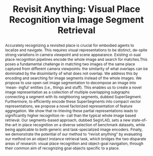 ---
layout: project-page-new
title: "Revisit Anything: Visual Place Recognition via Image Segment Retrieval"
authors:
  - name: Kartik Garg*
    sup: 1
  - name: Sai Shubodh Puligilla*
    sup: 2
  - name: Shishir Kolathaya
    sup: 1
  - name: Madhava Krishna
    sup: 2
  - name: Sourav Garg
    sup: 3
affiliations:
  - name: Indian Institute of Science (IISc), Bengaluru, India
    link: https://iisc.ac.in/
    sup: 1
  - name: Robotics Research Center, IIIT Hyderabad, India
    link: https://robotics.iiit.ac.in
    sup: 2
  - name: University of Adelaide, Australia
    link: https://www.adelaide.edu.au
    sup: 3
permalink: /publications/2024/Kartik_Revisit/
abstract: "Accurately recognizing a revisited place is crucial for embodied agents to localize and navigate. This requires visual representations to be distinct, de-spite strong variations in camera viewpoint and scene appearance. Existing vi-sual place recognition pipelines encode the whole image and search for matches.This poses a fundamental challenge in matching two images of the same place
captured from different camera viewpoints: the similarity of what overlaps can be dominated by the dissimilarity of what does not overlap. We address this by encoding and searching for image segments instead of the whole images. We propose to use open-set image segmentation to decompose an image into ‘mean- ingful’ entities (i.e., things and stuff). This enables us to create a novel image representation as a collection of multiple overlapping subgraphs connecting a segment with its neighboring segments, dubbed SuperSegment. Furthermore, to efficiently encode these SuperSegments into compact vector representations, we propose a novel factorized representation of feature aggregation. We show that re-trieving these partial representations leads to significantly higher recognition re-
call than the typical whole image based retrieval. Our segments-based approach, dubbed SegVLAD, sets a new state-of-the-art in place recognition on a diverse selection of benchmark datasets, while being applicable to both generic and task-specialized image encoders. Finally, we demonstrate the potential of our method to “revisit anything” by evaluating our method on an object instance retrieval task,
which bridges the two disparate areas of research: visual place recognition and object-goal navigation, through their common aim of recognizing goal objects specific to a place."
project_page: https://revisit-anything.github.io/
paper: https://arxiv.org/pdf/2409.18049
code: https://github.com/AnyLoc/revisit-anything
#supplement: https://clipgraphs.github.io/static/pdfs/Supplementary.pdf
video: https://revisit-anything.github.io/data/method_viz/teaser.mp4
iframe: https://www.youtube.com/embed/zLXYdT4WVtQ
#demo: https://anyloc.github.io/#interactive_demo

---